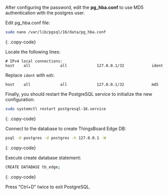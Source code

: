 
After configuring the password, edit the **pg_hba.conf** to use MD5 authentication with the postgres user.

Edit pg_hba.conf file: 

```bash
sudo nano /var/lib/pgsql/16/data/pg_hba.conf
```
{: .copy-code}

Locate the following lines:

```text
# IPv4 local connections:
host    all             all             127.0.0.1/32            ident
```

Replace `ident` with `md5`:

```text
host    all             all             127.0.0.1/32            md5
```

Finally, you should restart the PostgreSQL service to initialize the new configuration:

```bash
sudo systemctl restart postgresql-16.service
```
{: .copy-code}

Connect to the database to create ThingsBoard Edge DB:

```bash
psql -U postgres -d postgres -h 127.0.0.1 -W
```
{: .copy-code}

Execute create database statement:

```bash
CREATE DATABASE tb_edge;
```
{: .copy-code}

Press “Ctrl+D” twice to exit PostgreSQL.